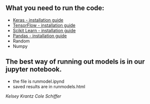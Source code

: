 
## What you need to run the code:
* [Keras - installation guide](https://keras.io)
* [TensorFlow  - installation guide](https://www.tensorflow.org/install)
* [Scikit Learn - installation guide](https://scikit-learn.org/stable/install.html)
* [Pandas - installation guide](https://pandas.pydata.org/pandas-docs/stable/install.html)
* Random
* Numpy



## The best way of running out models is in our jupyter notebook.
* the file is runmodel.ipynd
* saved results are in runmodels.html

*Kelsey Krantz*
*Cole Schiffer*
